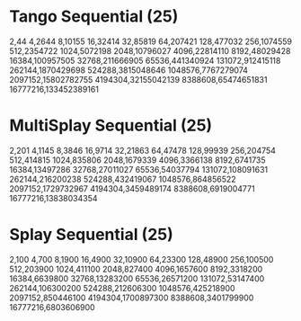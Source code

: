 # Tango Sequential (25)
2,44
4,2644
8,10155
16,32414
32,85819
64,207421
128,477032
256,1074559
512,2354722
1024,5072198
2048,10796027
4096,22814110
8192,48029428
16384,100957505
32768,211666905
65536,441340924
131072,912415118
262144,1870429698
524288,3815048646
1048576,7767279074
2097152,15802782755
4194304,32155042139
8388608,65474651831
16777216,133452389161

# MultiSplay Sequential (25)
2,201
4,1145
8,3846
16,9714
32,21863
64,47478
128,99939
256,204754
512,414815
1024,835806
2048,1679339
4096,3366138
8192,6741735
16384,13497286
32768,27011027
65536,54037794
131072,108091631
262144,216200238
524288,432419067
1048576,864856522
2097152,1729732967
4194304,3459489174
8388608,6919004771
16777216,13838034354

# Splay Sequential (25)
2,100
4,700
8,1900
16,4900
32,10900
64,23300
128,48900
256,100500
512,203900
1024,411100
2048,827400
4096,1657600
8192,3318200
16384,6639800
32768,13283200
65536,26571200
131072,53147400
262144,106300200
524288,212606300
1048576,425218900
2097152,850446100
4194304,1700897300
8388608,3401799900
16777216,6803606900
